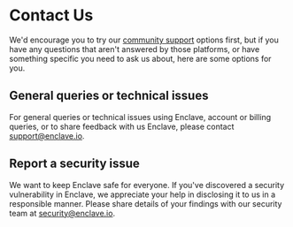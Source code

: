 
# Contact Us

We'd encourage you to try our [community support](community-support.md) options first, but if you have any questions that aren't answered
by those platforms, or have something specific you need to ask us about, here are some options for you.

## General queries or technical issues

For general queries or technical issues using Enclave, account or billing queries, or to share feedback with us Enclave, please contact [support@enclave.io](mailto:support@enclave.io).

## Report a security issue

We want to keep Enclave safe for everyone. If you've discovered a security vulnerability in Enclave, we appreciate your help in disclosing it to us in a responsible manner. Please share details of your findings with our security team at [security@enclave.io](mailto:security@enclave.io).

<!--- 
#### Responsible Disclosure of Security Vulnerabilities

##### Safe Harbor Terms

See https://docs.github.com/en/github/site-policy/github-bug-bounty-program-legal-safe-harbor
--->